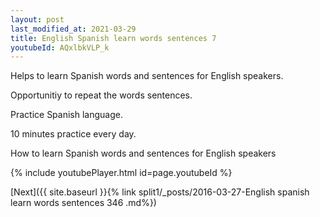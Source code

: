 ```yaml
---
layout: post
last_modified_at: 2021-03-29
title: English Spanish learn words sentences 7 
youtubeId: AQxlbkVLP_k
---
```

 
 
Helps to learn Spanish words and sentences for English speakers.

Opportunitiy to repeat the words sentences. 

Practice Spanish language. 
 
10 minutes practice every day. 
 
How to learn Spanish words and sentences for English speakers 
 
{% include youtubePlayer.html id=page.youtubeId %}
 
 
[Next]({{ site.baseurl }}{% link  split1/_posts/2016-03-27-English spanish learn words sentences 346 .md%})
 
